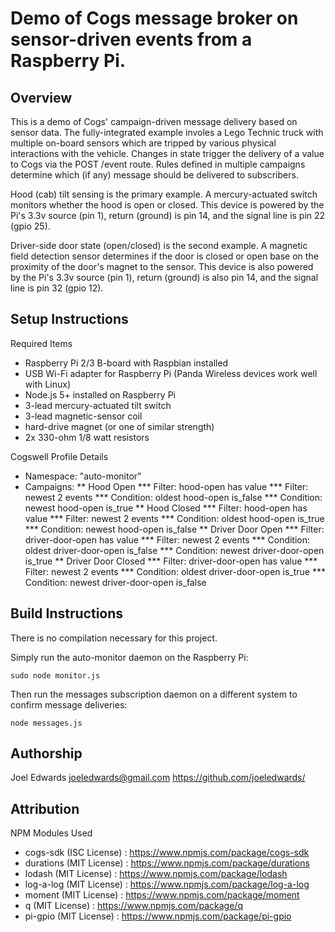 # Demo of Cogs message broker on sensor-driven events from a Raspberry Pi.


## Overview

This is a demo of Cogs' campaign-driven message delivery based on sensor data.
The fully-integrated example involes a Lego Technic truck with multiple
on-board sensors which are tripped by various physical interactions with the
vehicle. Changes in state trigger the delivery of a value to Cogs via the
POST /event route. Rules defined in multiple campaigns determine which (if any)
message should be delivered to subscribers.

Hood (cab) tilt sensing is the primary example. A mercury-actuated switch
monitors whether the hood is open or closed. This device is powered by
the Pi's 3.3v source (pin 1), return (ground) is pin 14, and the signal line
is pin 22 (gpio 25).

Driver-side door state (open/closed) is the second example. A magnetic
field detection sensor determines if the door is closed or open base on the
proximity of the door's magnet to the sensor. This device is also powered
by the Pi's 3.3v source (pin 1), return (ground) is also pin 14, and the
signal line is pin 32 (gpio 12).


## Setup Instructions

Required Items
* Raspberry Pi 2/3 B-board with Raspbian installed
* USB Wi-Fi adapter for Raspberry Pi (Panda Wireless devices work well with Linux)
* Node.js 5+ installed on Raspberry Pi
* 3-lead mercury-actuated tilt switch
* 3-lead magnetic-sensor coil
* hard-drive magnet (or one of similar strength)
* 2x 330-ohm 1/8 watt resistors

Cogswell Profile Details
* Namespace: "auto-monitor"
* Campaigns:
** Hood Open 
*** Filter: hood-open has value
*** Filter: newest 2 events
*** Condition: oldest hood-open is_false
*** Condition: newest hood-open is_true
** Hood Closed
*** Filter: hood-open has value
*** Filter: newest 2 events
*** Condition: oldest hood-open is_true
*** Condition: newest hood-open is_false
** Driver Door Open
*** Filter: driver-door-open has value
*** Filter: newest 2 events
*** Condition: oldest driver-door-open is_false
*** Condition: newest driver-door-open is_true
** Driver Door Closed
*** Filter: driver-door-open has value
*** Filter: newest 2 events
*** Condition: oldest driver-door-open is_true
*** Condition: newest driver-door-open is_false


## Build Instructions

There is no compilation necessary for this project.

Simply run the auto-monitor daemon on the Raspberry Pi:
```
sudo node monitor.js
```

Then run the messages subscription daemon on a different system to 
confirm message deliveries:
```
node messages.js
```


## Authorship
Joel Edwards <joeledwards@gmail.com>
https://github.com/joeledwards/


## Attribution

NPM Modules Used
* cogs-sdk (ISC License) : https://www.npmjs.com/package/cogs-sdk
* durations (MIT License) : https://www.npmjs.com/package/durations
* lodash (MIT License) : https://www.npmjs.com/package/lodash
* log-a-log (MIT License) : https://www.npmjs.com/package/log-a-log
* moment (MIT License) : https://www.npmjs.com/package/moment
* q (MIT License) : https://www.npmjs.com/package/q
* pi-gpio (MIT License) : https://www.npmjs.com/package/pi-gpio

